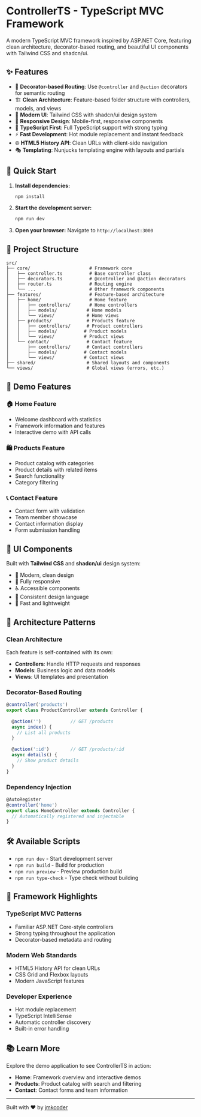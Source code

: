 # ControllerTS - TypeScript MVC Framework

A modern TypeScript MVC framework inspired by ASP.NET Core, featuring clean architecture, decorator-based routing, and beautiful UI components with Tailwind CSS and shadcn/ui.

## ✨ Features

- 🎯 **Decorator-based Routing**: Use `@controller` and `@action` decorators for semantic routing
- 🏗️ **Clean Architecture**: Feature-based folder structure with controllers, models, and views
- 🎨 **Modern UI**: Tailwind CSS with shadcn/ui design system
- 📱 **Responsive Design**: Mobile-first, responsive components
- 🔧 **TypeScript First**: Full TypeScript support with strong typing
- ⚡ **Fast Development**: Hot module replacement and instant feedback
- 🌐 **HTML5 History API**: Clean URLs with client-side navigation
- 🎭 **Templating**: Nunjucks templating engine with layouts and partials

## 🚀 Quick Start

1. **Install dependencies:**
   ```bash
   npm install
   ```

2. **Start the development server:**
   ```bash
   npm run dev
   ```

3. **Open your browser:**
   Navigate to `http://localhost:3000`

## 📁 Project Structure

```
src/
├── core/                      # Framework core
│   ├── controller.ts          # Base controller class
│   ├── decorators.ts          # @controller and @action decorators
│   ├── router.ts              # Routing engine
│   └── ...                    # Other framework components
├── features/                  # Feature-based architecture
│   ├── home/                  # Home feature
│   │   ├── controllers/       # Home controllers
│   │   ├── models/           # Home models
│   │   └── views/            # Home views
│   ├── products/             # Products feature
│   │   ├── controllers/      # Product controllers
│   │   ├── models/          # Product models
│   │   └── views/           # Product views
│   └── contact/              # Contact feature
│       ├── controllers/      # Contact controllers
│       ├── models/          # Contact models
│       └── views/           # Contact views
├── shared/                   # Shared layouts and components
└── views/                    # Global views (errors, etc.)
```

## 🎯 Demo Features

### 🏠 Home Feature
- Welcome dashboard with statistics
- Framework information and features
- Interactive demo with API calls

### 🛍️ Products Feature
- Product catalog with categories
- Product details with related items
- Search functionality
- Category filtering

### 📞 Contact Feature
- Contact form with validation
- Team member showcase
- Contact information display
- Form submission handling

## 🎨 UI Components

Built with **Tailwind CSS** and **shadcn/ui** design system:

- 🎨 Modern, clean design
- 📱 Fully responsive
- ♿ Accessible components
- 🎯 Consistent design language
- 🚀 Fast and lightweight

## 🧩 Architecture Patterns

### Clean Architecture
Each feature is self-contained with its own:
- **Controllers**: Handle HTTP requests and responses
- **Models**: Business logic and data models
- **Views**: UI templates and presentation

### Decorator-Based Routing
```typescript
@controller('products')
export class ProductController extends Controller {
  
  @action('')           // GET /products
  async index() {
    // List all products
  }
  
  @action(':id')        // GET /products/:id
  async details() {
    // Show product details
  }
}
```

### Dependency Injection
```typescript
@AutoRegister
@controller('home')
export class HomeController extends Controller {
  // Automatically registered and injectable
}
```

## 🛠️ Available Scripts

- `npm run dev` - Start development server
- `npm run build` - Build for production
- `npm run preview` - Preview production build
- `npm run type-check` - Type check without building

## 🌟 Framework Highlights

### TypeScript MVC Patterns
- Familiar ASP.NET Core-style controllers
- Strong typing throughout the application
- Decorator-based metadata and routing

### Modern Web Standards
- HTML5 History API for clean URLs
- CSS Grid and Flexbox layouts
- Modern JavaScript features

### Developer Experience
- Hot module replacement
- TypeScript IntelliSense
- Automatic controller discovery
- Built-in error handling

## 📚 Learn More

Explore the demo application to see ControllerTS in action:
- **Home**: Framework overview and interactive demos
- **Products**: Product catalog with search and filtering
- **Contact**: Contact forms and team information

---

Built with ❤️ by [jmkcoder](https://github.com/jmkcoder)
